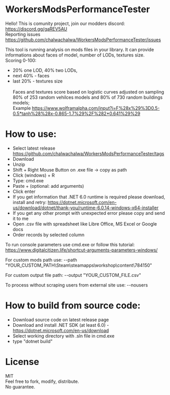 # WorkersModsPerformanceTester

Hello! This is comunity project, join our modders discord: https://discord.gg/gaREV5AU <br />
Reporting issues https://github.com/chalwachalwa/WorkersModsPerformanceTester/issues

This tool is running analysis on mods files in your library. It can provide informations about faces of model, number of LODs, textures size.  <br />
Scoring 0-100: 
 - 20% one LOD, 40% two LODs, 
 - next 40% - faces  
 - last 20% - textures size 
<br /><br />
Faces and textures score based on logistic curves adjusted on sampling 80% of 253 random vehilces models and 80% of 730 random buildings models; <br />
Example  https://www.wolframalpha.com/input?i=F%28x%29%3D0.5-0.5*tanh%28%28x-0.865-1.7%29%2F%282*0.641%29%29 


# How to use: 
  - Select latest release https://github.com/chalwachalwa/WorkersModsPerformanceTester/tags 
  - Download <br />
  - Unzip <br />
  - Shift + Right Mouse Button on .exe file -> copy as path
  - Click (windows) + R
  - Type: cmd.exe
  - Paste + (optional: add arguments)
  - Click enter
  - If you get information that .NET 6.0 runtime is required please download, install and retry: https://dotnet.microsoft.com/en-us/download/dotnet/thank-you/runtime-6.0.14-windows-x64-installer
  - If you get any other prompt with unexpected error please copy and send it to me
  - Open .csv file with spreadsheet like Libre Office, MS Excel or Google docs
  - Order records by selected column 

To run console parameters use cmd.exe or follow this tutorial: https://www.digitalcitizen.life/shortcut-arguments-parameters-windows/

For custom mods path use:
--path "YOUR_CUSTOM_PATH\Steam\steamapps\workshop\content\784150"

For custom output file path:
--output "YOUR_CUSTOM_FILE.csv"

To process without scraping users from external site use:
--nousers

# How to build from source code:
- Download source code on latest release page
- Download and install .NET SDK (at least 6.0) - https://dotnet.microsoft.com/en-us/download
- Select working directory with .sln file in cmd.exe 
- type "dotnet build"

# License
MIT <br />
Feel free to fork, modify, distribute. <br />
No guarantee. 
